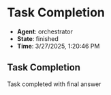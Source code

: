 # Task Completion

- **Agent**: orchestrator
- **State**: finished
- **Time**: 3/27/2025, 1:20:46 PM

## Task Completion

Task completed with final answer

